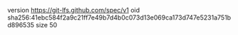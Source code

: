 version https://git-lfs.github.com/spec/v1
oid sha256:41ebc584f2a9c21ff7e49b7d4b0c073d13e069ca173d747e5231a751bd896535
size 50
